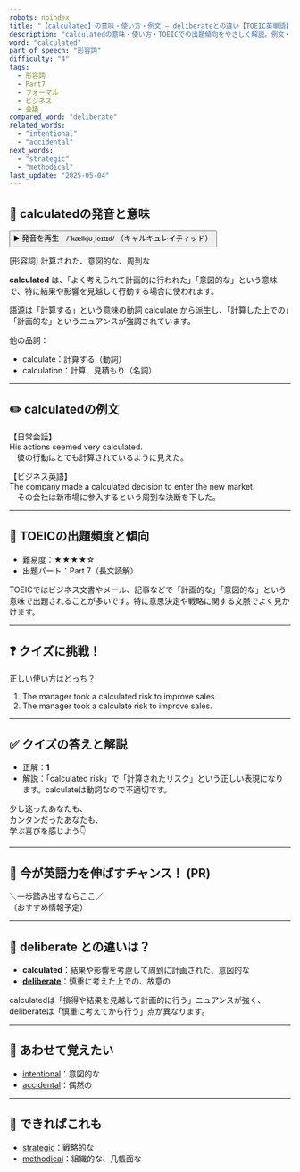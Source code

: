 ```yaml
---
robots: noindex
title: "【calculated】の意味・使い方・例文 ― deliberateとの違い【TOEIC英単語】"
description: "calculatedの意味・使い方・TOEICでの出題傾向をやさしく解説。例文・クイズ付きでdeliberateとの違いもわかりやすく学べます。"
word: "calculated"
part_of_speech: "形容詞"
difficulty: "4"
tags:
  - 形容詞
  - Part7
  - フォーマル
  - ビジネス
  - 会議
compared_word: "deliberate"
related_words:
  - "intentional"
  - "accidental"
next_words:
  - "strategic"
  - "methodical"
last_update: "2025-05-04"
---
```


## 🔰 calculatedの発音と意味

<button class="play-audio" onclick="playTTS('calculated')">
  <span class="play-audio-main">
    ▶️ 発音を再生　/ˈkælkjʊˌleɪtɪd/
  </span>
  <span class="play-audio-sub">
    （キャルキュレイティッド）
  </span>
</button>

[形容詞] 計算された、意図的な、周到な

**calculated** は、「よく考えられて計画的に行われた」「意図的な」という意味で、特に結果や影響を見越して行動する場合に使われます。

語源は「計算する」という意味の動詞 calculate から派生し、「計算した上での」「計画的な」というニュアンスが強調されています。

他の品詞：  
- calculate：計算する（動詞）
- calculation：計算、見積もり（名詞）

---

## ✏️ calculatedの例文

【日常会話】  
His actions seemed very calculated.  
　彼の行動はとても計算されているように見えた。

【ビジネス英語】  
The company made a calculated decision to enter the new market.  
　その会社は新市場に参入するという周到な決断を下した。

---

## 🎯 TOEICの出題頻度と傾向

- 難易度：★★★★☆
- 出題パート：Part 7（長文読解）

TOEICではビジネス文書やメール、記事などで「計画的な」「意図的な」という意味で出題されることが多いです。特に意思決定や戦略に関する文脈でよく見かけます。

---

## ❓ クイズに挑戦！

正しい使い方はどっち？

1. The manager took a calculated risk to improve sales.  
2. The manager took a calculate risk to improve sales.

---

## ✅ クイズの答えと解説

- 正解：**1**
- 解説：「calculated risk」で「計算されたリスク」という正しい表現になります。calculateは動詞なので不適切です。

少し迷ったあなたも、  
カンタンだったあなたも、  
学ぶ喜びを感じよう👇️

---

## 🚀 今が英語力を伸ばすチャンス！ (PR)

<div class="info-center">
＼一歩踏み出すならここ／<br>  
（おすすめ情報予定）
</div>

---

## 🤔  deliberate との違いは？

- **calculated**：結果や影響を考慮して周到に計画された、意図的な
- **[deliberate](/word/deliberate/)**：慎重に考えた上での、故意の

calculatedは「損得や結果を見越して計画的に行う」ニュアンスが強く、deliberateは「慎重に考えてから行う」点が異なります。

---

## 🧩 あわせて覚えたい

- [intentional](/word/intentional/)：意図的な
- [accidental](/word/accidental/)：偶然の

---

## 📖 できればこれも

- [strategic](/word/strategic/)：戦略的な
- [methodical](/word/methodical/)：組織的な、几帳面な

<!-- cvid: aid32_bid20 -->

